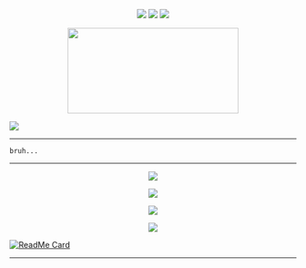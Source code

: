 <p align="center">
  <img src="https://img.shields.io/badge/-JavaScript-black?style=flat-square&logo=javascript" />
  <img src="https://img.shields.io/badge/-Node.js-black?style=flat-square&logo=Node.js" />
  <img src="https://img.shields.io/badge/-GitHub-black?style=flat-square&logo=github" /> <br>
</p>

<p align="center">
   <img width="300" height="150" src="https://camo.githubusercontent.com/db45054d90ef8099ce0235c82592c406dba0adcda421f8a84f162b58bab5d3e0/68747470733a2f2f636f756e742e6765746c6f6c692e636f6d2f6765742f406e6f627579616b693f7468656d653d67656c626f6f72752d68" />

  <a href="https://github.com/italuH"><img src="https://cardivo.vercel.app/api?name=italuH&description=Olá, eu sou o Italuh, apenas um curioso em programação...‘‹&image=https://encrypted-tbn0.gstatic.com/images?q=tbn:ANd9GcQim_SGX18GNe6nkzSpWSVwsHeQTWA9iNTN9Q&usqp=CAU&backgroundColor=%23ecf0f1&instagram=only_italuH&github=italuH&pattern=leaf&colorPattern=%23eaeaea" /><a>
</p>

___

```
bruh...

```
___


<p align="center">
  <a href="https://github.com/italuH"><img src="https://github-readme-stats.vercel.app/api?username=italuH&theme=tokyonight&show_icons=true" /></a>
</p>

<p align="center">
  <a href="https://github.com/italuH"><img src="https://github-readme-streak-stats.herokuapp.com?user=italuH&theme=tokyonight&hide_border=false&properties=background&border=%239611C5FF" /><a>
</p>
  
<p align="center">
  <a href="https://github.com/italuH"><img src="https://github-readme-stats.vercel.app/api/top-langs?username=italuH&theme=tokyonight&layout=compact" /></a>
</p>
  
<p align="center">
  <a href="https://github.com/italuH"><img src="https://github-profile-trophy.vercel.app/?username=italuH&theme=radical&margin-w=20&no-bg=true&no-frame=false" /><a>
</p>
  
[![ReadMe Card](https://github-readme-stats.vercel.app/api/pin/?username=italuH&repo=Tiringa-BOT&theme=tokyonight)](https://github.com/italuH/Tiringa-BOT)
___
